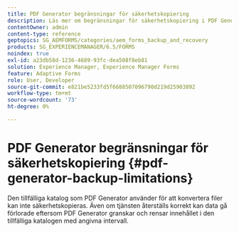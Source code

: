 ```yaml
---
title: PDF Generator begränsningar för säkerhetskopiering
description: Läs mer om begränsningar för säkerhetskopiering i PDF Generator. Den temporära katalog som PDF Generator använder kan inte säkerhetskopieras eftersom den raderar innehållet i angivna intervall.
contentOwner: admin
content-type: reference
geptopics: SG_AEMFORMS/categories/aem_forms_backup_and_recovery
products: SG_EXPERIENCEMANAGER/6.5/FORMS
noindex: true
exl-id: a23db58d-1236-4689-93fc-dea508f8eb81
solution: Experience Manager, Experience Manager Forms
feature: Adaptive Forms
role: User, Developer
source-git-commit: e821be5233fd5f6688507096790d219d25903892
workflow-type: tm+mt
source-wordcount: '73'
ht-degree: 0%

---
```


# PDF Generator begränsningar för säkerhetskopiering {#pdf-generator-backup-limitations}

Den tillfälliga katalog som PDF Generator använder för att konvertera filer kan inte säkerhetskopieras. Även om tjänsten återställs korrekt kan data gå förlorade eftersom PDF Generator granskar och rensar innehållet i den tillfälliga katalogen med angivna intervall.
